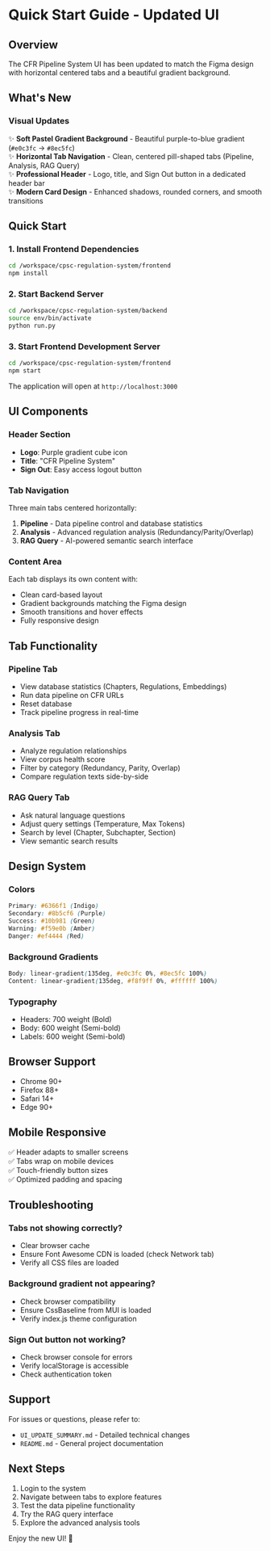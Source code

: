 # Quick Start Guide - Updated UI

## Overview
The CFR Pipeline System UI has been updated to match the Figma design with horizontal centered tabs and a beautiful gradient background.

## What's New

### Visual Updates
✨ **Soft Pastel Gradient Background** - Beautiful purple-to-blue gradient (`#e0c3fc` → `#8ec5fc`)  
✨ **Horizontal Tab Navigation** - Clean, centered pill-shaped tabs (Pipeline, Analysis, RAG Query)  
✨ **Professional Header** - Logo, title, and Sign Out button in a dedicated header bar  
✨ **Modern Card Design** - Enhanced shadows, rounded corners, and smooth transitions  

## Quick Start

### 1. Install Frontend Dependencies
```bash
cd /workspace/cpsc-regulation-system/frontend
npm install
```

### 2. Start Backend Server
```bash
cd /workspace/cpsc-regulation-system/backend
source env/bin/activate
python run.py
```

### 3. Start Frontend Development Server
```bash
cd /workspace/cpsc-regulation-system/frontend
npm start
```

The application will open at `http://localhost:3000`

## UI Components

### Header Section
- **Logo**: Purple gradient cube icon
- **Title**: "CFR Pipeline System"
- **Sign Out**: Easy access logout button

### Tab Navigation
Three main tabs centered horizontally:
1. **Pipeline** - Data pipeline control and database statistics
2. **Analysis** - Advanced regulation analysis (Redundancy/Parity/Overlap)
3. **RAG Query** - AI-powered semantic search interface

### Content Area
Each tab displays its own content with:
- Clean card-based layout
- Gradient backgrounds matching the Figma design
- Smooth transitions and hover effects
- Fully responsive design

## Tab Functionality

### Pipeline Tab
- View database statistics (Chapters, Regulations, Embeddings)
- Run data pipeline on CFR URLs
- Reset database
- Track pipeline progress in real-time

### Analysis Tab
- Analyze regulation relationships
- View corpus health score
- Filter by category (Redundancy, Parity, Overlap)
- Compare regulation texts side-by-side

### RAG Query Tab
- Ask natural language questions
- Adjust query settings (Temperature, Max Tokens)
- Search by level (Chapter, Subchapter, Section)
- View semantic search results

## Design System

### Colors
```css
Primary: #6366f1 (Indigo)
Secondary: #8b5cf6 (Purple)
Success: #10b981 (Green)
Warning: #f59e0b (Amber)
Danger: #ef4444 (Red)
```

### Background Gradients
```css
Body: linear-gradient(135deg, #e0c3fc 0%, #8ec5fc 100%)
Content: linear-gradient(135deg, #f8f9ff 0%, #ffffff 100%)
```

### Typography
- Headers: 700 weight (Bold)
- Body: 600 weight (Semi-bold)
- Labels: 600 weight (Semi-bold)

## Browser Support
- Chrome 90+
- Firefox 88+
- Safari 14+
- Edge 90+

## Mobile Responsive
✅ Header adapts to smaller screens  
✅ Tabs wrap on mobile devices  
✅ Touch-friendly button sizes  
✅ Optimized padding and spacing  

## Troubleshooting

### Tabs not showing correctly?
- Clear browser cache
- Ensure Font Awesome CDN is loaded (check Network tab)
- Verify all CSS files are loaded

### Background gradient not appearing?
- Check browser compatibility
- Ensure CssBaseline from MUI is loaded
- Verify index.js theme configuration

### Sign Out button not working?
- Check browser console for errors
- Verify localStorage is accessible
- Check authentication token

## Support
For issues or questions, please refer to:
- `UI_UPDATE_SUMMARY.md` - Detailed technical changes
- `README.md` - General project documentation

## Next Steps
1. Login to the system
2. Navigate between tabs to explore features
3. Test the data pipeline functionality
4. Try the RAG query interface
5. Explore the advanced analysis tools

Enjoy the new UI! 🎉
